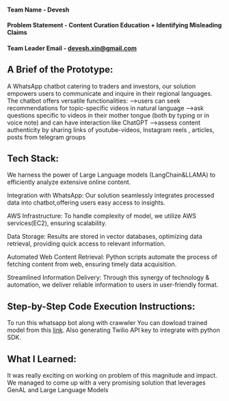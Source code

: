 #### Team Name - Devesh    
#### Problem Statement - Content Curation Education + Identifying Misleading Claims
#### Team Leader Email - devesh.xin@gmail.com

## A Brief of the Prototype:
A WhatsApp chatbot catering to traders and investors, our solution empowers users to communicate and inquire in their regional languages. The chatbot offers versatile functionalities:
-->users can seek recommendations for topic-specific videos in natural language
-->ask questions specific to videos in their mother tongue (both by typing or in voice note) and can have interaction like ChatGPT
-->assess content authenticity by sharing links of  youtube-videos, Instagram reels , articles, posts from telegram groups

  
## Tech Stack: 
 We harness the power of Large Language models (LangChain&LLAMA) to efficiently analyze extensive online content.

Integration with WhatsApp: Our solution seamlessly integrates  processed data into chatbot,offering users easy access to insights.

AWS Infrastructure: To handle complexity of model, we utilize AWS services(EC2), ensuring scalability.

Data Storage: Results are stored in vector databases, optimizing data retrieval, providing quick access to relevant information.

Automated Web Content Retrieval: Python scripts automate the process of fetching content from web, ensuring timely data acquisition.

Streamlined Information Delivery: Through this synergy of technology & automation, we deliver reliable information to users in user-friendly format.
   
## Step-by-Step Code Execution Instructions:
 To run this whatsapp bot along with crawwler You can dowload trained model from this [link](https://gpt4all.io/models/ggml-gpt4all-j-v1.3-groovy.bin). Also generating Twilio API key to integrate with python SDK.
  
## What I Learned:
   It was really exciting on working on problem of this magnitude and impact. We managed to come up with a very promising solution that leverages GenAL and Large Language Models

